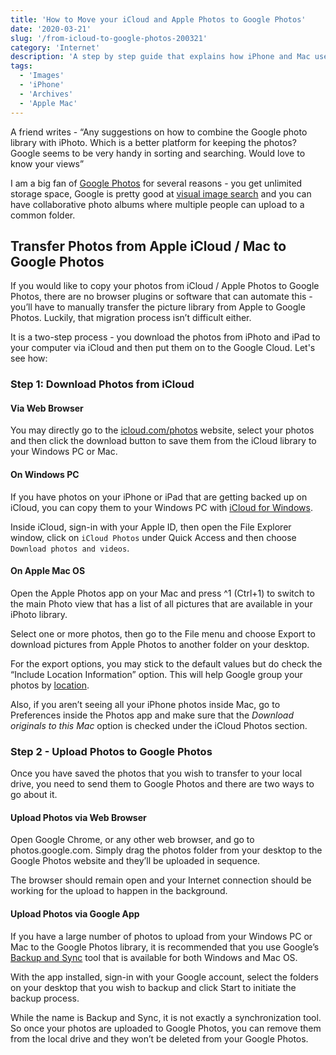```yaml
---
title: 'How to Move your iCloud and Apple Photos to Google Photos'
date: '2020-03-21'
slug: '/from-icloud-to-google-photos-200321'
category: 'Internet'
description: 'A step by step guide that explains how iPhone and Mac users can transfer their picture library from iCloud and Apple Photos to Google Photos.'
tags:
  - 'Images'
  - 'iPhone'
  - 'Archives'
  - 'Apple Mac'
---
```


A friend writes - “Any suggestions on how to combine the Google photo library with iPhoto. Which is a better platform for keeping the photos? Google seems to be very handy in sorting and searching. Would love to know your views”

I am a big fan of [Google Photos](/internet/google-photos-tips/28889/) for several reasons - you get unlimited storage space, Google is pretty good at [visual image search](/reverse/) and you can have collaborative photo albums where multiple people can upload to a common folder.

## Transfer Photos from Apple iCloud / Mac to Google Photos

If you would like to copy your photos from iCloud / Apple Photos to Google Photos, there are no browser plugins or software that can automate this - you’ll have to manually transfer the picture library from Apple to Google Photos. Luckily, that migration process isn’t difficult either.

It is a two-step process - you download the photos from iPhoto and iPad to your computer via iCloud and then put them on to the Google Cloud. Let's see how:

### Step 1: Download Photos from iCloud

#### Via Web Browser

You may directly go to the [icloud.com/photos](https://icloud.com/photos/) website, select your photos and then click the download button to save them from the iCloud library to your Windows PC or Mac.

#### On Windows PC

If you have photos on your iPhone or iPad that are getting backed up on iCloud, you can copy them to your Windows PC with [iCloud for Windows](https://support.apple.com/en-in/HT204283).

Inside iCloud, sign-in with your Apple ID, then open the File Explorer window, click on `iCloud Photos` under Quick Access and then choose `Download photos and videos`.

#### On Apple Mac OS

Open the Apple Photos app on your Mac and press ^1 (Ctrl+1) to switch to the main Photo view that has a list of all pictures that are available in your iPhoto library.

Select one or more photos, then go to the File menu and choose Export to download pictures from Apple Photos to another folder on your desktop.

For the export options, you may stick to the default values but do check the “Include Location Information” option. This will help Google group your photos by [location](/internet/find-picture-location/21273/).

Also, if you aren’t seeing all your iPhone photos inside Mac, go to Preferences inside the Photos app and make sure that the _Download originals to this Mac_ option is checked under the iCloud Photos section.

### Step 2 - Upload Photos to Google Photos

Once you have saved the photos that you wish to transfer to your local drive, you need to send them to Google Photos and there are two ways to go about it.

#### Upload Photos via Web Browser

Open Google Chrome, or any other web browser, and go to photos.google.com. Simply drag the photos folder from your desktop to the Google Photos website and they’ll be uploaded in sequence.

The browser should remain open and your Internet connection should be working for the upload to happen in the background.

#### Upload Photos via Google App

If you have a large number of photos to upload from your Windows PC or Mac to the Google Photos library, it is recommended that you use Google’s [Backup and Sync](https://photos.google.com/apps) tool that is available for both Windows and Mac OS.

With the app installed, sign-in with your Google account, select the folders on your desktop that you wish to backup and click Start to initiate the backup process.

While the name is Backup and Sync, it is not exactly a synchronization tool. So once your photos are uploaded to Google Photos, you can remove them from the local drive and they won’t be deleted from your Google Photos.
